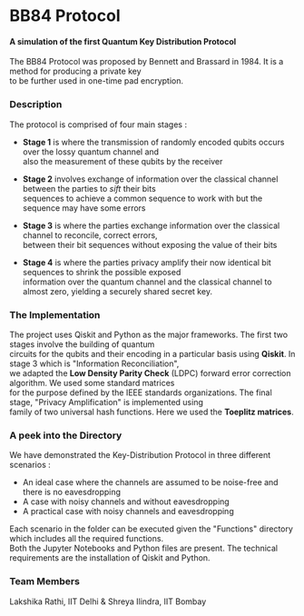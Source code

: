 # **BB84 Protocol**
#### **A simulation of the first Quantum Key Distribution Protocol**

The BB84 Protocol was proposed by Bennett and Brassard in 1984. It is a method for producing a private key <br> to be further used in one-time pad encryption.

### **Description**

The protocol is comprised of four main stages :

- **Stage 1** is where the transmission of randomly encoded qubits occurs over the lossy quantum channel and <br> also the measurement of these qubits by the receiver

- **Stage 2** involves exchange of information over the classical channel between the parties to *sift* their bits <br> sequences to achieve a common sequence to work with but the sequence may have some errors

- **Stage 3** is where the parties exchange information over the classical channel to reconcile, correct errors, <br> between their bit sequences without exposing the value of their bits

- **Stage 4** is where the parties privacy amplify their now identical bit sequences to shrink the possible exposed <br> information over the quantum channel and the classical channel to almost zero, yielding a securely shared secret key.

### **The Implementation**

The project uses Qiskit and Python as the major frameworks. The first two stages involve the building of quantum <br> circuits for the qubits and their encoding in a particular basis using **Qiskit**. In stage 3 which is "Information Reconciliation", <br> we adapted the **Low Density Parity Check** (LDPC)  forward error correction algorithm. We used some standard matrices <br> for the purpose defined by the IEEE standards organizations. The final stage, "Privacy Amplification" is implemented using <br> family of two universal hash functions. Here we used the **Toeplitz matrices**.

### **A peek into the Directory**

We have demonstrated the Key-Distribution Protocol in three different scenarios :
- An ideal case where the channels are assumed to be noise-free and there is no eavesdropping
- A case with noisy channels and without eavesdropping
- A practical case with noisy channels and eavesdropping

Each scenario in the folder can be executed given the "Functions" directory which includes all the required functions. <br>  Both the Jupyter Notebooks and Python files are present. The technical requirements are the installation of Qiskit and Python.

### **Team Members**

Lakshika Rathi, IIT Delhi & Shreya Ilindra, IIT Bombay
